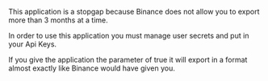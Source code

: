 This application is a stopgap because Binance does not allow you to export more than 3 months at a time.

In order to use this application you must manage user secrets and put in your Api Keys.

If you give the application the parameter of true it will export in a format almost exactly like Binance would have given you.

